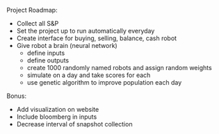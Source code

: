 Project Roadmap:
- Collect all S&P
- Set the project up to run automatically everyday
- Create interface for buying, selling, balance, cash robot
- Give robot a brain (neural network)
	* define inputs
	* define outputs
	* create 1000 randomly named robots and assign random weights
	* simulate on a day and take scores for each
	* use genetic algorithm to improve population each day

Bonus:
- Add visualization on website
- Include bloomberg in inputs
- Decrease interval of snapshot collection
